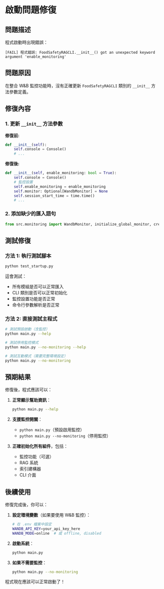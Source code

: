 # 啟動問題修復

## 問題描述

程式啟動時出現錯誤：
```
[FAIL] 程式錯誤: FoodSafetyRAGCLI.__init__() got an unexpected keyword argument 'enable_monitoring'
```

## 問題原因

在整合 W&B 監控功能時，沒有正確更新 `FoodSafetyRAGCLI` 類別的 `__init__` 方法參數定義。

## 修復內容

### 1. 更新 `__init__` 方法參數

**修復前:**
```python
def __init__(self):
    self.console = Console()
    # ...
```

**修復後:**
```python
def __init__(self, enable_monitoring: bool = True):
    self.console = Console()
    # 監控設置
    self.enable_monitoring = enable_monitoring
    self.monitor: Optional[WandbMonitor] = None
    self.session_start_time = time.time()
    # ...
```

### 2. 添加缺少的匯入語句

```python
from src.monitoring import WandbMonitor, initialize_global_monitor, create_config_from_env
```

## 測試修復

### 方法 1: 執行測試腳本

```bash
python test_startup.py
```

這會測試：
- 所有模組是否可以正常匯入
- CLI 類別是否可以正常初始化
- 監控設置功能是否正常
- 命令行參數解析是否正常

### 方法 2: 直接測試主程式

```bash
# 測試預設啟動（含監控）
python main.py --help

# 測試停用監控模式
python main.py --no-monitoring --help

# 測試互動模式（需要完整環境設定）
python main.py --no-monitoring
```

## 預期結果

修復後，程式應該可以：

1. **正常顯示幫助資訊**：
   ```bash
   python main.py --help
   ```

2. **支援監控開關**：
   - `python main.py`（預設啟用監控）
   - `python main.py --no-monitoring`（停用監控）

3. **正確初始化所有組件**，包括：
   - 監控功能（可選）
   - RAG 系統
   - 索引建構器
   - CLI 介面

## 後續使用

修復完成後，你可以：

1. **設定環境變數**（如果要使用 W&B 監控）：
   ```bash
   # 在 .env 檔案中設定
   WANDB_API_KEY=your_api_key_here
   WANDB_MODE=online  # 或 offline, disabled
   ```

2. **啟動系統**：
   ```bash
   python main.py
   ```

3. **如果不需要監控**：
   ```bash
   python main.py --no-monitoring
   ```

程式現在應該可以正常啟動了！